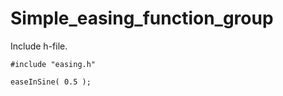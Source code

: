 # Simple_easing_function_group

Include h-file.

    #include "easing.h"
    
    easeInSine( 0.5 );
    
